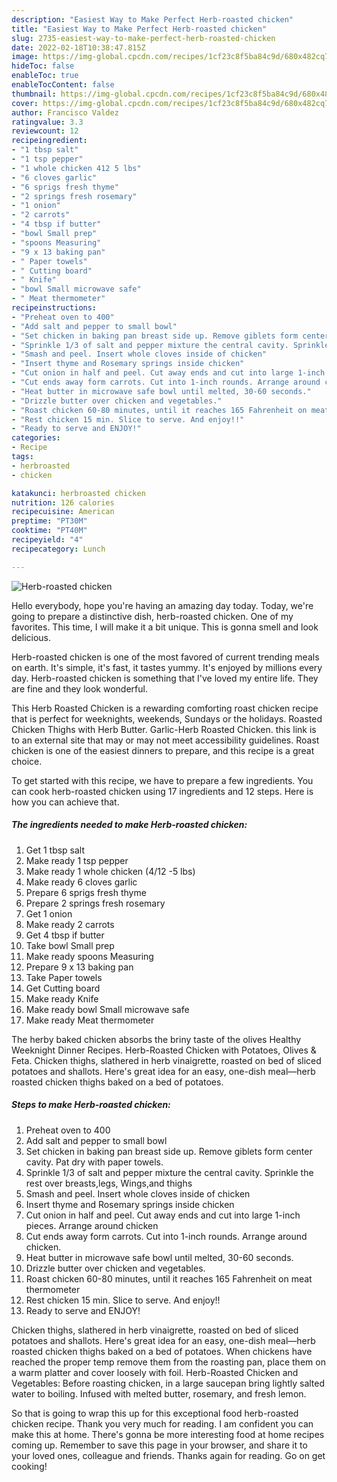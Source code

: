 ```yaml
---
description: "Easiest Way to Make Perfect Herb-roasted chicken"
title: "Easiest Way to Make Perfect Herb-roasted chicken"
slug: 2735-easiest-way-to-make-perfect-herb-roasted-chicken
date: 2022-02-18T10:38:47.815Z
image: https://img-global.cpcdn.com/recipes/1cf23c8f5ba84c9d/680x482cq70/herb-roasted-chicken-recipe-main-photo.jpg
hideToc: false
enableToc: true
enableTocContent: false
thumbnail: https://img-global.cpcdn.com/recipes/1cf23c8f5ba84c9d/680x482cq70/herb-roasted-chicken-recipe-main-photo.jpg
cover: https://img-global.cpcdn.com/recipes/1cf23c8f5ba84c9d/680x482cq70/herb-roasted-chicken-recipe-main-photo.jpg
author: Francisco Valdez
ratingvalue: 3.3
reviewcount: 12
recipeingredient:
- "1 tbsp salt"
- "1 tsp pepper"
- "1 whole chicken 412 5 lbs"
- "6 cloves garlic"
- "6 sprigs fresh thyme"
- "2 springs fresh rosemary"
- "1 onion"
- "2 carrots"
- "4 tbsp if butter"
- "bowl Small prep"
- "spoons Measuring"
- "9 x 13 baking pan"
- " Paper towels"
- " Cutting board"
- " Knife"
- "bowl Small microwave safe"
- " Meat thermometer"
recipeinstructions:
- "Preheat oven to 400"
- "Add salt and pepper to small bowl"
- "Set chicken in baking pan breast side up. Remove giblets form center cavity. Pat dry with paper towels."
- "Sprinkle 1/3 of salt and pepper mixture the central cavity. Sprinkle the rest over breasts,legs, Wings,and thighs"
- "Smash and peel. Insert whole cloves inside of chicken"
- "Insert thyme and Rosemary springs inside chicken"
- "Cut onion in half and peel. Cut away ends and cut into large 1-inch pieces. Arrange around chicken"
- "Cut ends away form carrots. Cut into 1-inch rounds. Arrange around chicken."
- "Heat butter in microwave safe bowl until melted, 30-60 seconds."
- "Drizzle butter over chicken and vegetables."
- "Roast chicken 60-80 minutes, until it reaches 165 Fahrenheit on meat thermometer"
- "Rest chicken 15 min. Slice to serve. And enjoy!!"
- "Ready to serve and ENJOY!"
categories:
- Recipe
tags:
- herbroasted
- chicken

katakunci: herbroasted chicken 
nutrition: 126 calories
recipecuisine: American
preptime: "PT30M"
cooktime: "PT40M"
recipeyield: "4"
recipecategory: Lunch

---
```



![Herb-roasted chicken](https://img-global.cpcdn.com/recipes/1cf23c8f5ba84c9d/680x482cq70/herb-roasted-chicken-recipe-main-photo.jpg)

Hello everybody, hope you're having an amazing day today. Today, we're going to prepare a distinctive dish, herb-roasted chicken. One of my favorites. This time, I will make it a bit unique. This is gonna smell and look delicious.

Herb-roasted chicken is one of the most favored of current trending meals on earth. It's simple, it's fast, it tastes yummy. It's enjoyed by millions every day. Herb-roasted chicken is something that I've loved my entire life. They are fine and they look wonderful.

This Herb Roasted Chicken is a rewarding comforting roast chicken recipe that is perfect for weeknights, weekends, Sundays or the holidays. Roasted Chicken Thighs with Herb Butter. Garlic-Herb Roasted Chicken. this link is to an external site that may or may not meet accessibility guidelines. Roast chicken is one of the easiest dinners to prepare, and this recipe is a great choice.


To get started with this recipe, we have to prepare a few ingredients. You can cook herb-roasted chicken using 17 ingredients and 12 steps. Here is how you can achieve that.

<!--inarticleads1-->

##### The ingredients needed to make Herb-roasted chicken:

1. Get 1 tbsp salt
1. Make ready 1 tsp pepper
1. Make ready 1 whole chicken (4/12 -5 lbs)
1. Make ready 6 cloves garlic
1. Prepare 6 sprigs fresh thyme
1. Prepare 2 springs fresh rosemary
1. Get 1 onion
1. Make ready 2 carrots
1. Get 4 tbsp if butter
1. Take bowl Small prep
1. Make ready spoons Measuring
1. Prepare 9 x 13 baking pan
1. Take  Paper towels
1. Get  Cutting board
1. Make ready  Knife
1. Make ready bowl Small microwave safe
1. Make ready  Meat thermometer


The herby baked chicken absorbs the briny taste of the olives Healthy Weeknight Dinner Recipes. Herb-Roasted Chicken with Potatoes, Olives &amp; Feta. Chicken thighs, slathered in herb vinaigrette, roasted on bed of sliced potatoes and shallots. Here&#39;s great idea for an easy, one-dish meal—herb roasted chicken thighs baked on a bed of potatoes. 

<!--inarticleads2-->

##### Steps to make Herb-roasted chicken:

1. Preheat oven to 400
1. Add salt and pepper to small bowl
1. Set chicken in baking pan breast side up. Remove giblets form center cavity. Pat dry with paper towels.
1. Sprinkle 1/3 of salt and pepper mixture the central cavity. Sprinkle the rest over breasts,legs, Wings,and thighs
1. Smash and peel. Insert whole cloves inside of chicken
1. Insert thyme and Rosemary springs inside chicken
1. Cut onion in half and peel. Cut away ends and cut into large 1-inch pieces. Arrange around chicken
1. Cut ends away form carrots. Cut into 1-inch rounds. Arrange around chicken.
1. Heat butter in microwave safe bowl until melted, 30-60 seconds.
1. Drizzle butter over chicken and vegetables.
1. Roast chicken 60-80 minutes, until it reaches 165 Fahrenheit on meat thermometer
1. Rest chicken 15 min. Slice to serve. And enjoy!!
1. Ready to serve and ENJOY!

Chicken thighs, slathered in herb vinaigrette, roasted on bed of sliced potatoes and shallots. Here&#39;s great idea for an easy, one-dish meal—herb roasted chicken thighs baked on a bed of potatoes. When chickens have reached the proper temp remove them from the roasting pan, place them on a warm platter and cover loosely with foil. Herb-Roasted Chicken and Vegetables: Before roasting chicken, in a large saucepan bring lightly salted water to boiling. Infused with melted butter, rosemary, and fresh lemon. 

So that is going to wrap this up for this exceptional food herb-roasted chicken recipe. Thank you very much for reading. I am confident you can make this at home. There's gonna be more interesting food at home recipes coming up. Remember to save this page in your browser, and share it to your loved ones, colleague and friends. Thanks again for reading. Go on get cooking!
